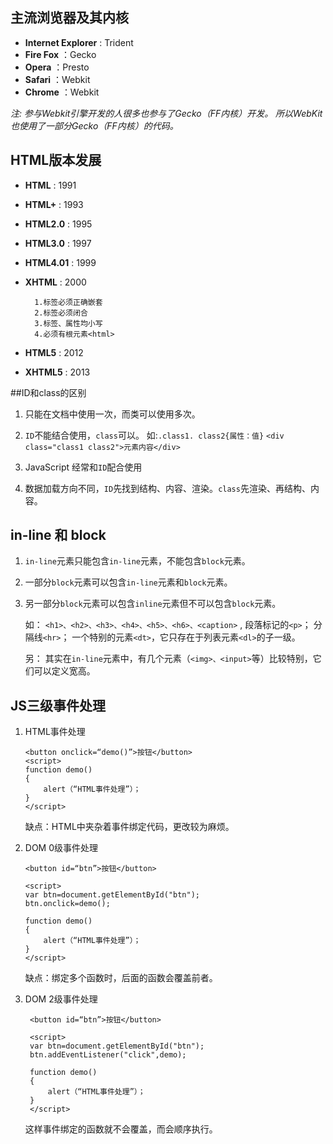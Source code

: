 ## 主流浏览器及其内核
+ **Internet Explorer** : Trident
+ **Fire Fox** ：Gecko
+ **Opera** ：Presto
+ **Safari** ：Webkit
+ **Chrome** ：Webkit

*注: 参与Webkit引擎开发的人很多也参与了Gecko（FF内核）开发。 所以WebKit也使用了一部分Gecko（FF内核）的代码。* 


## HTML版本发展
+ **HTML** : 1991
+ **HTML+** : 1993
+ **HTML2.0** : 1995
+ **HTML3.0** : 1997
+ **HTML4.01** : 1999
+ **XHTML** : 2000

        1.标签必须正确嵌套
        2.标签必须闭合
        3.标签、属性均小写
        4.必须有根元素<html>
        
+ **HTML5** : 2012
+ **XHTML5** : 2013


##ID和class的区别

1. 只能在文档中使用一次，而类可以使用多次。

2. `ID`不能结合使用，`class`可以。
   如:`.class1. class2{属性：值}`
   	`<div class="class1 class2">元素内容</div>`

3. JavaScript 经常和`ID`配合使用

4. 数据加载方向不同，`ID`先找到结构、内容、渲染。`class`先渲染、再结构、内容。


## in-line 和 block

1. `in-line`元素只能包含`in-line`元素，不能包含`block`元素。

2. 一部分`block`元素可以包含`in-line`元素和`block`元素。

3. 另一部分`block`元素可以包含`inline`元素但不可以包含`block`元素。

   如：
`<h1>、<h2>、<h3>、<h4>、<h5>、<h6>、<caption>` ,
段落标记的`<p>`；
分隔线`<hr>`；
一个特别的元素`<dt>`，它只存在于列表元素`<dl>`的子一级。

	另：
其实在`in-line`元素中，有几个元素（`<img>、<input>`等）比较特别，它们可以定义宽高。

## JS三级事件处理

1. HTML事件处理

	<!--lang:JavaScript-->
	```
	<button onclick=“demo()”>按钮</button>
	<script>
	function demo()
	{
   		alert（“HTML事件处理”）；
	}
	</script>
   ```
	缺点：HTML中夹杂着事件绑定代码，更改较为麻烦。

2. DOM 0级事件处理

	```
	<button id=“btn”>按钮</button>
	
	<script>
	var btn=document.getElementById("btn");
	btn.onclick=demo();
	
	function demo()
	{
	    alert（“HTML事件处理”）；
	}
	</script>
	```
	缺点：绑定多个函数时，后面的函数会覆盖前者。

3. DOM 2级事件处理

   ```
	<button id=“btn”>按钮</button>
	
	<script>
	var btn=document.getElementById("btn");
	btn.addEventListener("click",demo);
	
	function demo()
	{
	    alert（“HTML事件处理”）；
	}
	</script>
	```
	这样事件绑定的函数就不会覆盖，而会顺序执行。